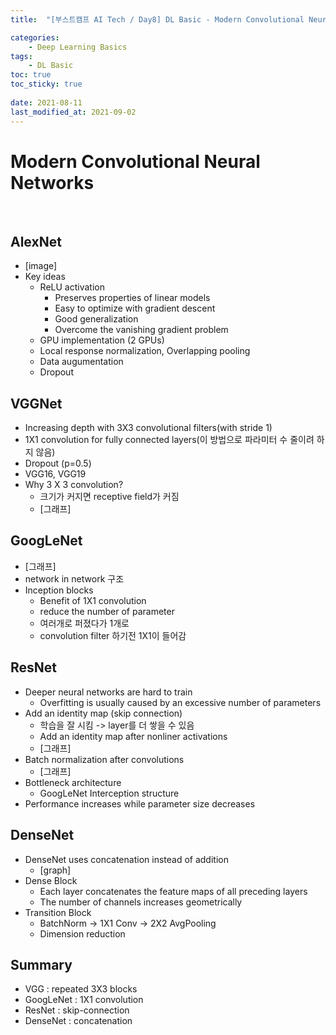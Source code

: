 ```yaml
---
title:  "[부스트캠프 AI Tech / Day8] DL Basic - Modern Convolutional Neural Networks"

categories:
	- Deep Learning Basics
tags:
	- DL Basic
toc: true
toc_sticky: true
 
date: 2021-08-11
last_modified_at: 2021-09-02
---
```


# Modern Convolutional Neural Networks  
<br>

## AlexNet  
* [image]  
* Key ideas  
	* ReLU activation  
		* Preserves properties of linear models  
		* Easy to optimize with gradient descent  
		* Good generalization  
		* Overcome the vanishing gradient problem  
	* GPU implementation (2 GPUs)  
	* Local response normalization, Overlapping pooling  
	* Data augumentation  
	* Dropout  
## VGGNet  
* Increasing depth with 3X3 convolutional filters(with stride 1)  
* 1X1 convolution for fully connected layers(이 방법으로 파라미터 수 줄이려 하지 않음)  
* Dropout (p=0.5)  
* VGG16, VGG19  
* Why 3 X 3 convolution?  
	* 크기가 커지면 receptive field가 커짐  
	* [그래프]  
## GoogLeNet  
* [그래프]  
* network in network 구조  
* Inception blocks  
	* Benefit of 1X1 convolution  
	* reduce the number of parameter  
	* 여러개로 퍼졌다가 1개로  
	* convolution filter 하기전 1X1이 들어감  
## ResNet  
* Deeper neural networks are hard to train  
	* Overfitting is usually caused by an excessive number of parameters  
* Add an identity map (skip connection)  
	* 학습을 잘 시킴 -> layer를 더 쌓을 수 있음  
	* Add an identity map after nonliner activations  
	* [그래프]  
* Batch normalization after convolutions  
	* [그래프]  
* Bottleneck architecture  
	* GoogLeNet Interception structure  
* Performance increases while parameter size decreases  
## DenseNet  
* DenseNet uses concatenation instead of addition  
	* [graph]  
* Dense Block  
	* Each layer concatenates the feature maps of all preceding layers  
	* The number of channels increases geometrically  
* Transition Block  
	* BatchNorm -> 1X1 Conv -> 2X2 AvgPooling  
	* Dimension reduction  
## Summary  
* VGG : repeated 3X3 blocks  
* GoogLeNet : 1X1 convolution  
* ResNet : skip-connection  
* DenseNet : concatenation  
